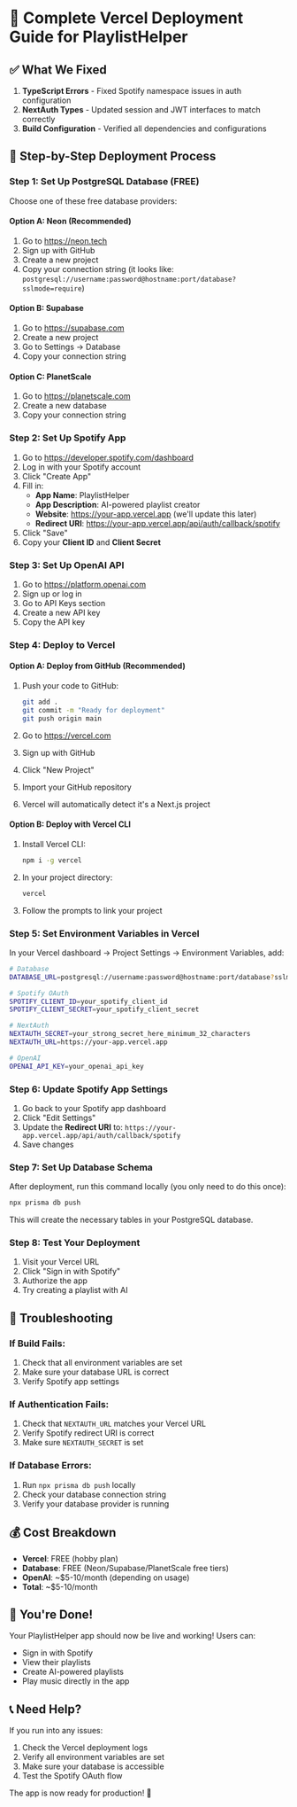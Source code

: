 # 🚀 Complete Vercel Deployment Guide for PlaylistHelper

## ✅ What We Fixed

1. **TypeScript Errors** - Fixed Spotify namespace issues in auth configuration
2. **NextAuth Types** - Updated session and JWT interfaces to match correctly
3. **Build Configuration** - Verified all dependencies and configurations

## 🎯 Step-by-Step Deployment Process

### **Step 1: Set Up PostgreSQL Database (FREE)**

Choose one of these free database providers:

#### Option A: Neon (Recommended)
1. Go to https://neon.tech
2. Sign up with GitHub
3. Create a new project
4. Copy your connection string (it looks like: `postgresql://username:password@hostname:port/database?sslmode=require`)

#### Option B: Supabase
1. Go to https://supabase.com
2. Create a new project
3. Go to Settings → Database
4. Copy your connection string

#### Option C: PlanetScale
1. Go to https://planetscale.com
2. Create a new database
3. Copy your connection string

### **Step 2: Set Up Spotify App**

1. Go to https://developer.spotify.com/dashboard
2. Log in with your Spotify account
3. Click "Create App"
4. Fill in:
   - **App Name**: PlaylistHelper
   - **App Description**: AI-powered playlist creator
   - **Website**: https://your-app.vercel.app (we'll update this later)
   - **Redirect URI**: https://your-app.vercel.app/api/auth/callback/spotify
5. Click "Save"
6. Copy your **Client ID** and **Client Secret**

### **Step 3: Set Up OpenAI API**

1. Go to https://platform.openai.com
2. Sign up or log in
3. Go to API Keys section
4. Create a new API key
5. Copy the API key

### **Step 4: Deploy to Vercel**

#### Option A: Deploy from GitHub (Recommended)
1. Push your code to GitHub:
   ```bash
   git add .
   git commit -m "Ready for deployment"
   git push origin main
   ```

2. Go to https://vercel.com
3. Sign up with GitHub
4. Click "New Project"
5. Import your GitHub repository
6. Vercel will automatically detect it's a Next.js project

#### Option B: Deploy with Vercel CLI
1. Install Vercel CLI:
   ```bash
   npm i -g vercel
   ```

2. In your project directory:
   ```bash
   vercel
   ```

3. Follow the prompts to link your project

### **Step 5: Set Environment Variables in Vercel**

In your Vercel dashboard → Project Settings → Environment Variables, add:

```bash
# Database
DATABASE_URL=postgresql://username:password@hostname:port/database?sslmode=require

# Spotify OAuth
SPOTIFY_CLIENT_ID=your_spotify_client_id
SPOTIFY_CLIENT_SECRET=your_spotify_client_secret

# NextAuth
NEXTAUTH_SECRET=your_strong_secret_here_minimum_32_characters
NEXTAUTH_URL=https://your-app.vercel.app

# OpenAI
OPENAI_API_KEY=your_openai_api_key
```

### **Step 6: Update Spotify App Settings**

1. Go back to your Spotify app dashboard
2. Click "Edit Settings"
3. Update the **Redirect URI** to: `https://your-app.vercel.app/api/auth/callback/spotify`
4. Save changes

### **Step 7: Set Up Database Schema**

After deployment, run this command locally (you only need to do this once):

```bash
npx prisma db push
```

This will create the necessary tables in your PostgreSQL database.

### **Step 8: Test Your Deployment**

1. Visit your Vercel URL
2. Click "Sign in with Spotify"
3. Authorize the app
4. Try creating a playlist with AI

## 🔧 Troubleshooting

### If Build Fails:
1. Check that all environment variables are set
2. Make sure your database URL is correct
3. Verify Spotify app settings

### If Authentication Fails:
1. Check that `NEXTAUTH_URL` matches your Vercel URL
2. Verify Spotify redirect URI is correct
3. Make sure `NEXTAUTH_SECRET` is set

### If Database Errors:
1. Run `npx prisma db push` locally
2. Check your database connection string
3. Verify your database provider is running

## 💰 Cost Breakdown

- **Vercel**: FREE (hobby plan)
- **Database**: FREE (Neon/Supabase/PlanetScale free tiers)
- **OpenAI**: ~$5-10/month (depending on usage)
- **Total**: ~$5-10/month

## 🎉 You're Done!

Your PlaylistHelper app should now be live and working! Users can:
- Sign in with Spotify
- View their playlists
- Create AI-powered playlists
- Play music directly in the app

## 📞 Need Help?

If you run into any issues:
1. Check the Vercel deployment logs
2. Verify all environment variables are set
3. Make sure your database is accessible
4. Test the Spotify OAuth flow

The app is now ready for production! 🚀
